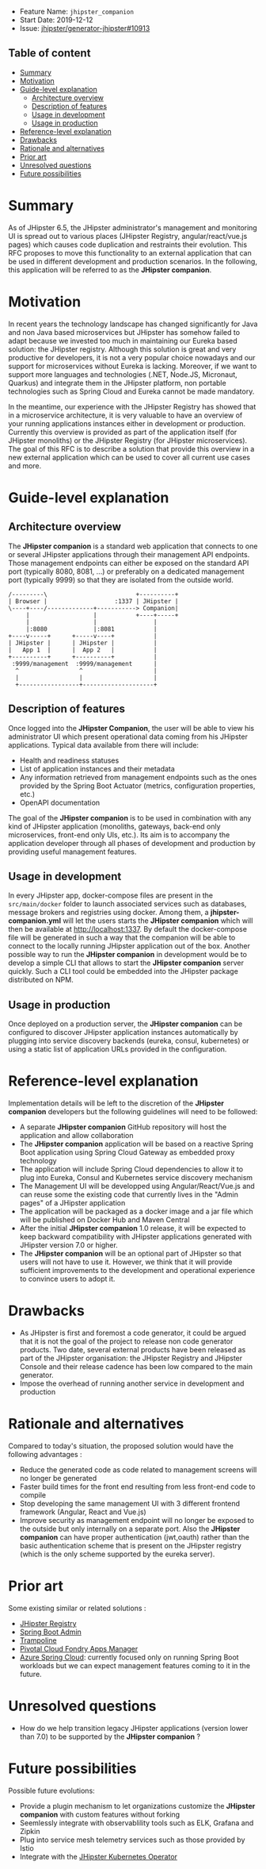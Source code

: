- Feature Name: `jhipster_companion`
- Start Date: 2019-12-12
- Issue: [jhipster/generator-jhipster#10913](https://github.com/jhipster/generator-jhipster/issues/10913)


## Table of content

- [Summary](#summary)
- [Motivation](#motivation)
- [Guide-level explanation](#guide-level-explanation)
  - [Architecture overview](#architecture-overview)
  - [Description of features](#description-of-features)
  - [Usage in development](#usage-in-development)
  - [Usage in production](#usage-in-production)
- [Reference-level explanation](#reference-level-explanation)
- [Drawbacks](#drawbacks)
- [Rationale and alternatives](#rationale-and-alternatives)
- [Prior art](#prior-art)
- [Unresolved questions](#unresolved-questions)
- [Future possibilities](#future-possibilities)

# Summary

[summary]: #summary

As of JHipster 6.5, the JHipster administrator's management and monitoring UI is spread out to various places (JHipster Registry, angular/react/vue.js pages) which causes code duplication and restraints their evolution. This RFC proposes to move this functionality to an external application that can be used in different development and production scenarios. In the following, this application will be referred to as the **JHipster companion**.

# Motivation

[motivation]: #motivation

In recent years the technology landscape has changed significantly for Java and non Java based microservices but JHipster has somehow failed to adapt because we invested too much in maintaining our Eureka based solution: the JHipster registry. Although this solution is great and very productive for developers, it is not a very popular choice nowadays and our support for microservices without Eureka is lacking. Moreover, if we want to support more languages and technologies (.NET, Node.JS, Micronaut, Quarkus) and integrate them in the JHipster platform, non portable technologies such as Spring Cloud and Eureka cannot be made mandatory.

In the meantime, our experience with the JHipster Registry has showed that in a microservice architecture, it is very valuable to have an overview of your running applications instances either in development or production. Currently this overview is provided as part of the application itself (for JHipster monoliths) or the JHipster Registry (for JHipster microservices). The goal of this RFC is to describe a solution that provide this overview in a new external application which can be used to cover all current use cases and more.


# Guide-level explanation

[guide-level-explanation]: #guide-level-explanation

## Architecture overview

The **JHipster companion** is a standard web application that connects to one or several JHipster applications through their management API endpoints. Those management endpoints can either be exposed on the standard API port (typically 8080, 8081, ...) or preferably on a dedicated management port (typically 9999) so that they are isolated from the outside world.

```
/---------\                         +----------+
| Browser |                   :1337 | JHipster |
\----+----/-------------+-----------> Companion|
     |                  |           +----+-----+
     |                  |                |
     |:8080             |:8081           |
+----v-----+      +-----v----+           |
| JHipster |      | JHipster |           |
|   App 1  |      |  App 2   |           |
+----------+      +----------+           |
 :9999/management  :9999/management      |
  ^                 ^                    |
  |                 |                    |
  +-----------------+--------------------+
```

## Description of features

Once logged into the **JHipster Companion**, the user will be able to view his administrator UI which present operational data coming from his JHipster applications. Typical data available from there will include:

- Health and readiness statuses
- List of application instances and their metadata
- Any information retrieved from management endpoints such as the ones provided by the Spring Boot Actuator (metrics, configuration properties, etc.)
- OpenAPI documentation

The goal of the **JHipster companion** is to be used in combination with any kind of JHipster application (monoliths, gateways, back-end only microservices, front-end only UIs, etc.). Its aim is to accompany the application developer through all phases of development and production by providing useful management features.

## Usage in development

In every JHipster app, docker-compose files are present in the `src/main/docker` folder to launch associated services such as databases, message brokers and registries using docker. Among them, a **jhipster-companion.yml** will let the users starts the **JHipster companion** which will then be available at [http://localhost:1337](http://localhost:1337). By default the docker-compose file will be generated in such a way that the companion will be able to connect to the locally running JHipster application out of the box. Another possible way to run the **JHipster companion** in development would be to develop a simple CLI that allows to start the **JHipster companion** server quickly. Such a CLI tool could be embedded into the JHipster package distributed on NPM.


## Usage in production

Once deployed on a production server, the **JHipster companion** can be configured to discover JHipster application instances automatically by plugging into service discovery backends (eureka, consul, kubernetes) or using a static list of application URLs provided in the configuration.

# Reference-level explanation

[reference-level-explanation]: #reference-level-explanation

Implementation details will be left to the discretion of the **JHipster companion** developers but the following guidelines will need to be followed:

- A separate  **JHipster companion** GitHub repository will host the application and allow collaboration
- The **JHipster companion** application will be based on a reactive Spring Boot application using Spring Cloud Gateway as embedded proxy technology
- The application will include Spring Cloud dependencies to allow it to plug into Eureka, Consul and Kubernetes service discovery mechanism
- The Management UI will be developped using Angular/React/Vue.js and can reuse some the existing code that currently lives in the "Admin pages" of a JHipster application
- The application will be packaged as a docker image and a jar file which will be published on Docker Hub and Maven Central
- After the initial **JHipster companion** 1.0 release, it will be expected to keep backward compatibility with JHipster applications generated with JHipster version 7.0 or higher.
- The **JHipster companion** will be an optional part of JHipster so that users will not have to use it. However, we think that it will provide sufficient improvements to the development and operational experience to convince users to adopt it.


# Drawbacks

[drawbacks]: #drawbacks

- As JHipster is first and foremost a code generator, it could be argued that it is not the goal of the project to release non code generator products. Two date, several external products have been released as part of the JHipster organisation: the JHipster Registry and JHipster Console and their release cadence has been low compared to the main generator.
- Impose the overhead of running another service in development and production

# Rationale and alternatives

[rationale-and-alternatives]: #rationale-and-alternatives

Compared to today's situation, the proposed solution would have the following advantages :

- Reduce the generated code as code related to  management screens will no longer be generated
- Faster build times for the front end resulting from less front-end code to compile
- Stop developing the same management UI with 3 different frontend framework (Angular, React and Vue.js)
- Improve security as management endpoint will no longer be exposed to the outside but only internally on a separate port. Also the **JHipster companion** can have proper authentication (jwt,oauth) rather than the basic authentication scheme that is present on the JHipster registry (which is the only scheme supported by the eureka server).

# Prior art

[prior-art]: #prior-art

Some existing similar or related solutions :

- [JHipster Registry](https://www.jhipster.tech/jhipster-registry/)
- [Spring Boot Admin](https://codecentric.github.io/spring-boot-admin/current/)
- [Trampoline](https://ernestort.github.io/Trampoline/)
- [Pivotal Cloud Fondry Apps Manager](https://docs.run.pivotal.io/console/manage-apps.html)
- [Azure Spring Cloud](https://azure.microsoft.com/en-in/services/spring-cloud/): currently focused only on running Spring Boot workloads but we can expect management features coming to it in the future.

# Unresolved questions

[unresolved-questions]: #unresolved-questions

- How do we help transition legacy JHipster applications (version lower than 7.0) to be supported by the **JHipster companion** ?

# Future possibilities

[future-possibilities]: #future-possibilities

Possible future evolutions:

- Provide a plugin mechanism to let organizations customize the **JHipster companion** with custom features without forking
- Seemlessly integrate with observablility tools such as ELK, Grafana and Zipkin
- Plug into service mesh telemetry services such as those provided by Istio
- Integrate with the [JHipster Kubernetes Operator](https://github.com/jhipster/jhipster-operator)
